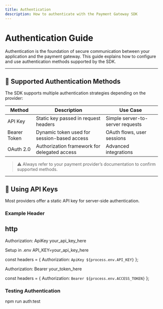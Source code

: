 ```yaml
---
title: Authentication
description: How to authenticate with the Payment Gateway SDK
---
```


# Authentication Guide

Authentication is the foundation of secure communication between your application and the payment gateway. This guide explains how to configure and use authentication methods supported by the SDK.

---

## 🔑 Supported Authentication Methods

The SDK supports multiple authentication strategies depending on the provider:

| Method         | Description                                      | Use Case                          |
|----------------|--------------------------------------------------|-----------------------------------|
| API Key        | Static key passed in request headers             | Simple server-to-server requests |
| Bearer Token   | Dynamic token used for session-based access      | OAuth flows, user sessions       |
| OAuth 2.0      | Authorization framework for delegated access     | Advanced integrations            |

> ⚠️ Always refer to your payment provider’s documentation to confirm supported methods.

---

## 🔐 Using API Keys

Most providers offer a static API key for server-side authentication.

### Example Header

## http
Authorization: ApiKey your_api_key_here

Setup in .env
API_KEY=your_api_key_here

const headers = {
  Authorization: `ApiKey ${process.env.API_KEY}`
};

Authorization: Bearer your_token_here

const headers = {
  Authorization: `Bearer ${process.env.ACCESS_TOKEN}`
};

### Testing Authentication
npm run auth:test


